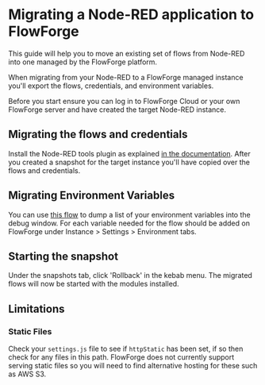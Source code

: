 # Migrating a Node-RED application to FlowForge 

This guide will help you to move an existing set of flows from Node-RED into 
one managed by the FlowForge platform.

When migrating from your Node-RED to a FlowForge managed instance you'll export
the flows, credentials, and environment variables.

Before you start ensure you can log in to FlowForge Cloud or your own FlowForge
server and have created the target Node-RED instance.

## Migrating the flows and credentials

Install the Node-RED tools plugin as explained
[in the documentation](./node-red-tools.md). After you created a snapshot for
the target instance you'll have copied over the flows and credentials.

## Migrating Environment Variables

You can use [this flow](https://flows.nodered.org/flow/8ebfe9ae218aa5105e7da13db14ac272)
to dump a list of your environment variables into the debug window. For each
variable needed for the flow should be added on FlowForge under 
Instance > Settings > Environment tabs.

## Starting the snapshot

Under the snapshots tab, click 'Rollback' in the kebab menu. The migrated flows
will now be started with the modules installed.

## Limitations

### Static Files

Check your `settings.js` file to see if `httpStatic` has been set, if so then
check for any files in this path. FlowForge does not currently support serving
static files so you will need to find alternative hosting for these such as AWS S3.
